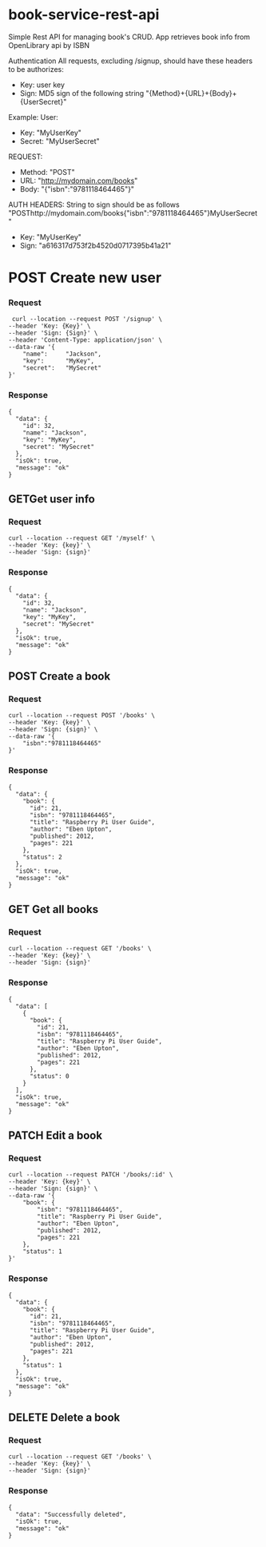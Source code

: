 # book-service-rest-api

Simple Rest API for managing book's CRUD.
App retrieves book info from OpenLibrary api by ISBN

Authentication
All requests, excluding /signup, should have these headers to be authorizes:

* Key: user key
* Sign: MD5 sign of the following string "{Method}+{URL}+{Body}+{UserSecret}"

Example:
User:
* Key: "MyUserKey"
* Secret: "MyUserSecret"

REQUEST:
* Method: "POST"
* URL: "http://mydomain.com/books"
* Body: "{"isbn":"9781118464465"}"

AUTH HEADERS:
String to sign should be as follows "POSThttp://mydomain.com/books{"isbn":"9781118464465"}MyUserSecret"

* Key: "MyUserKey"
* Sign: "a616317d753f2b4520d0717395b41a21"

# POST Create new user
### Request
```
 curl --location --request POST '/signup' \
--header 'Key: {Key}' \
--header 'Sign: {Sign}' \
--header 'Content-Type: application/json' \
--data-raw '{
    "name":     "Jackson",
    "key":      "MyKey",
    "secret":   "MySecret"
}'
```
### Response
```
{
  "data": {
    "id": 32,
    "name": "Jackson",
    "key": "MyKey",
    "secret": "MySecret"
  },
  "isOk": true,
  "message": "ok"
}
```
## GETGet user info
### Request
```
curl --location --request GET '/myself' \
--header 'Key: {key}' \
--header 'Sign: {sign}'
```

### Response
```
{
  "data": {
    "id": 32,
    "name": "Jackson",
    "key": "MyKey",
    "secret": "MySecret"
  },
  "isOk": true,
  "message": "ok"
}
```
## POST Create a book
### Request
```
curl --location --request POST '/books' \
--header 'Key: {key}' \
--header 'Sign: {sign}' \
--data-raw '{
    "isbn":"9781118464465"
}'
```
### Response
```
{
  "data": {
    "book": {
      "id": 21,
      "isbn": "9781118464465",
      "title": "Raspberry Pi User Guide",
      "author": "Eben Upton",
      "published": 2012,
      "pages": 221
    },
    "status": 2
  },
  "isOk": true,
  "message": "ok"
}
```

## GET Get all books
### Request
```
curl --location --request GET '/books' \
--header 'Key: {key}' \
--header 'Sign: {sign}'
```
### Response
```
{
  "data": [
    {
      "book": {
        "id": 21,
        "isbn": "9781118464465",
        "title": "Raspberry Pi User Guide",
        "author": "Eben Upton",
        "published": 2012,
        "pages": 221
      },
      "status": 0
    }
  ],
  "isOk": true,
  "message": "ok"
}
```
## PATCH Edit a book
### Request
```
curl --location --request PATCH '/books/:id' \
--header 'Key: {key}' \
--header 'Sign: {sign}' \
--data-raw '{
    "book": {
        "isbn": "9781118464465",
        "title": "Raspberry Pi User Guide",
        "author": "Eben Upton",
        "published": 2012,
        "pages": 221
    },
    "status": 1
}'
```
### Response
```
{
  "data": {
    "book": {
      "id": 21,
      "isbn": "9781118464465",
      "title": "Raspberry Pi User Guide",
      "author": "Eben Upton",
      "published": 2012,
      "pages": 221
    },
    "status": 1
  },
  "isOk": true,
  "message": "ok"
}
```

## DELETE Delete a book
### Request
```
curl --location --request GET '/books' \
--header 'Key: {key}' \
--header 'Sign: {sign}'
```
### Response
```
{
  "data": "Successfully deleted",
  "isOk": true,
  "message": "ok"
}
```
